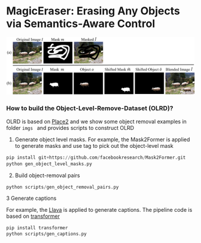# MagicEraser: Erasing Any Objects via Semantics-Aware Control

![](./data_construction.png)

### How to build the Object-Level-Remove-Dataset (OLRD)?

OLRD is based on [Place2](http://places2.csail.mit.edu/index.html) and we show some object removal examples in folder `imgs ` and provides scripts to construct OLRD

1. Generate object level masks.
For example, the Mask2Former is applied to generate masks and use tag to pick out the object-level mask

```python
pip install git+https://github.com/facebookresearch/Mask2Former.git
python gen_object_level_masks.py
```
2. Build object-removal pairs
```python
python scripts/gen_object_removal_pairs.py
```

3 Generate captions

For example, the [Llava](https://llava-vl.github.io/) is applied to generate captions. The pipeline code is based on [transformer]()

```
pip install transformer
python scripts/gen_captions.py
```

